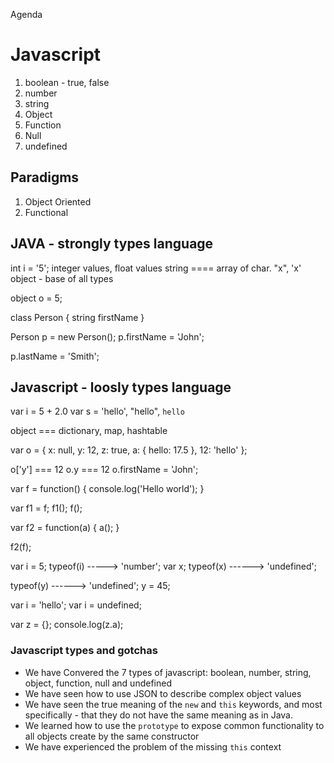 Agenda
# Javascript
1. boolean - true, false
2. number
3. string
4. Object
5. Function
6. Null
7. undefined


Paradigms
---------
1. Object Oriented
2. Functional




JAVA - strongly types language
------------------------------
int i = '5';
integer values, float values
string ==== array of char. "x", 'x'
object - base of all types

object o = 5;

class Person {
    string firstName
}

Person p = new Person();
p.firstName = 'John';

p.lastName = 'Smith';


Javascript - loosly types language
----------------------------------
var i = 5 + 2.0
var s = 'hello', "hello", `hello`

object === dictionary, map, hashtable

var o = {
    x: null, 
    y: 12, 
    z: true, 
    a: {
        hello: 17.5
    }, 
    12: 'hello'
};

o['y'] === 12
o.y === 12
o.firstName = 'John';

var f = function() {
    console.log('Hello world');
}

var f1 = f;
f1();
f();

var f2 = function(a) {
    a();
}

f2(f);


var i = 5;
typeof(i) -----> 'number';
var x;
typeof(x) ------> 'undefined';

typeof(y) ------> 'undefined';
y = 45;

var i = 'hello';
var i = undefined;

var z = {};
console.log(z.a);




### Javascript types and gotchas
* We have Convered the 7 types of javascript: boolean, number, string, object, function, null and undefined
* We have seen how to use JSON to describe complex object values
* We have seen the true meaning of the `new` and `this` keywords, and most specifically - that they do not have the same meaning as in Java.
* We learned how to use the `prototype` to expose common functionality to all objects create by the same constructor
* We have experienced the problem of the missing `this` context